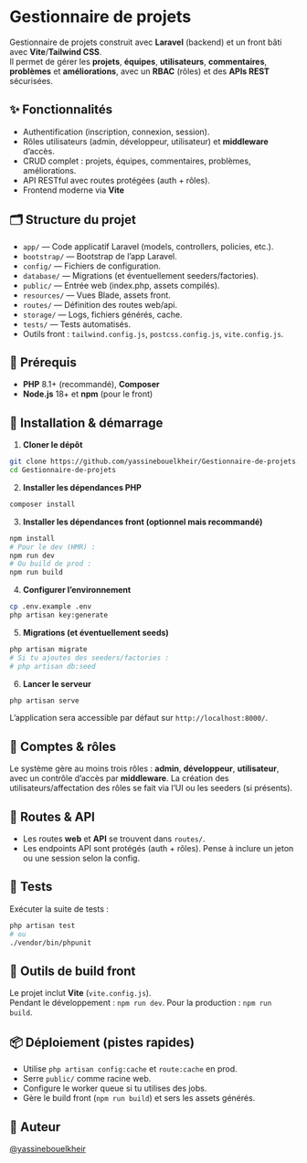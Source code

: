 # Gestionnaire de projets

Gestionnaire de projets construit avec **Laravel** (backend) et un front bâti avec **Vite**/**Tailwind CSS**.  
Il permet de gérer les **projets**, **équipes**, **utilisateurs**, **commentaires**, **problèmes** et **améliorations**, avec un **RBAC** (rôles) et des **APIs REST** sécurisées.

## ✨ Fonctionnalités

- Authentification (inscription, connexion, session).
- Rôles utilisateurs (admin, développeur, utilisateur) et **middleware** d’accès.
- CRUD complet : projets, équipes, commentaires, problèmes, améliorations.
- API RESTful avec routes protégées (auth + rôles).
- Frontend moderne via **Vite**

## 🗂️ Structure du projet

- `app/` — Code applicatif Laravel (models, controllers, policies, etc.).  
- `bootstrap/` — Bootstrap de l’app Laravel.  
- `config/` — Fichiers de configuration.  
- `database/` — Migrations (et éventuellement seeders/factories).  
- `public/` — Entrée web (index.php, assets compilés).  
- `resources/` — Vues Blade, assets front.  
- `routes/` — Définition des routes web/api.  
- `storage/` — Logs, fichiers générés, cache.  
- `tests/` — Tests automatisés.  
- Outils front : `tailwind.config.js`, `postcss.config.js`, `vite.config.js`.

## 🚀 Prérequis

- **PHP** 8.1+ (recommandé), **Composer**  
- **Node.js** 18+ et **npm** (pour le front)  

## 🔧 Installation & démarrage

1) **Cloner le dépôt**
```bash
git clone https://github.com/yassinebouelkheir/Gestionnaire-de-projets.git
cd Gestionnaire-de-projets
```

2) **Installer les dépendances PHP**
```bash
composer install
```

3) **Installer les dépendances front (optionnel mais recommandé)**
```bash
npm install
# Pour le dev (HMR) :
npm run dev
# Ou build de prod :
npm run build
```

4) **Configurer l’environnement**
```bash
cp .env.example .env
php artisan key:generate
```

5) **Migrations (et éventuellement seeds)**
```bash
php artisan migrate
# Si tu ajoutes des seeders/factories :
# php artisan db:seed
```

6) **Lancer le serveur**
```bash
php artisan serve
```
L’application sera accessible par défaut sur `http://localhost:8000/`.

## 🔐 Comptes & rôles

Le système gère au moins trois rôles : **admin**, **développeur**, **utilisateur**, avec un contrôle d’accès par **middleware**. La création des utilisateurs/affectation des rôles se fait via l’UI ou les seeders (si présents).

## 🧭 Routes & API

- Les routes **web** et **API** se trouvent dans `routes/`.  
- Les endpoints API sont protégés (auth + rôles). Pense à inclure un jeton ou une session selon la config.

## 🧪 Tests

Exécuter la suite de tests :
```bash
php artisan test
# ou
./vendor/bin/phpunit
```

## 🧰 Outils de build front

Le projet inclut **Vite** (`vite.config.js`).  
Pendant le développement : `npm run dev`. Pour la production : `npm run build`.

## 📦 Déploiement (pistes rapides)

- Utilise `php artisan config:cache` et `route:cache` en prod.  
- Serre `public/` comme racine web.  
- Configure le worker queue si tu utilises des jobs.  
- Gère le build front (`npm run build`) et sers les assets générés.

## 🙌 Auteur

[@yassinebouelkheir](https://github.com/yassinebouelkheir)
